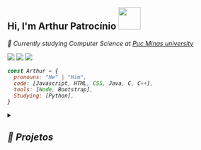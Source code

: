 <h2> Hi, I'm Arthur Patrocínio <img src="https://media.giphy.com/media/mGcNjsfWAjY5AEZNw6/giphy.gif" width="50"></h2>

<p><em>📖 Currently studying Computer Science at <a href="https://www.pucminas.br/unidade/coracao-eucaristico/ensino/graduacao/Paginas/Ciencia-da-Computacao.aspx">Puc Minas university</a> <em> <p>
  
<a href="https://www.linkedin.com/in/arthur-patrocinio-neves/" target="_blank" alt="LinkedIn">
  <img src="https://img.shields.io/badge/-Linkedin-191414?style=for-the-badge&amp;logo=Linkedin&amp;logoColor=1e7ad7&amp;link=https:https://www.linkedin.com/in/arthur-patrocinio-neves/"></a>

  <a href="mailto:patrocinio.n.arthur@gmail.com" target="_blank" alt="Gmail">
  <img src= "https://img.shields.io/badge/-Gmail-191414?style=for-the-badge&amp;logo=Gmail&amp;logoColor=d71e34&amp;link=mailto:patrocinio.n.arthur@gmail.com"></a>

 <a href="https://www.instagram.com/arthur.p.neves/" target="_blank" alt="Gmail">
  <img src= "https://img.shields.io/badge/Instagram-191414?style=for-the-badge&logo=instagram&logoColor=white"></a>


```javascript
const Arthur = {
  pronouns: "He" | "Him",
  code: [Javascript, HTML, CSS, Java, C, C++],
  tools: [Node, Bootstrap],
  Studying: [Python],
}
```

<details><summary><h2>👾 Projetos</h2></summary>

  - [MoodMonitor](https://github.com/ArthurPNeves/MoodMonitor) - Aplicativo em Flutter de Diário de Sentimentos
  - [Ajudinha](https://github.com/ArthurPNeves/Ajudinha-TIAW-master.git) - Site com objetivo a ajudar idosos com tecnologia
  - [Last-Stand](https://github.com/ArthurPNeves/Last-Stand.git) - Jogo Shot'em up
  
